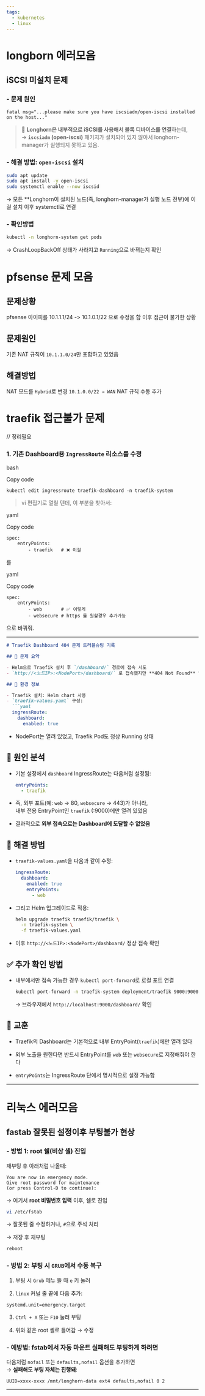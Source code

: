 ```yaml
---
tags:
  - kubernetes
  - linux
---
```


# longborn 에러모음

## iSCSI 미설치 문제
### - 문제 원인
```
fatal msg="...please make sure you have iscsiadm/open-iscsi installed on the host..."
```

> 📌 **Longhorn은 내부적으로 iSCSI를 사용해서 블록 디바이스를 연결**하는데,  
> → **`iscsiadm` (open-iscsi)** 패키지가 설치되어 있지 않아서 longhorn-manager가 실행되지 못하고 있음.

### - 해결 방법: `open-iscsi` 설치
```bash
sudo apt update
sudo apt install -y open-iscsi
sudo systemctl enable --now iscsid
```

→ 모든 **Longhorn이 설치된 노드(즉, longhorn-manager가 실행 노드 전부)에 이걸 설치 이후 systemctl로 연결

### - 확인방법
```bash
kubectl -n longhorn-system get pods
```

→ CrashLoopBackOff 상태가 사라지고 `Running`으로 바뀌는지 확인


# pfsense 문제 모음

## 문제상황

pfsense 아이피를 10.1.1.1/24 -> 10.1.0.1/22 으로 수정을 함
이후 접근이 불가한 상황

## 문제원인
기존 NAT 규칙이 `10.1.1.0/24`만 포함하고 있었음

## 해결방법
NAT 모드를 `Hybrid`로 변경
`10.1.0.0/22 → WAN` NAT 규칙 수동 추가

# traefik 접근불가 문제

// 정리필요

### 1. 기존 Dashboard용 `IngressRoute` 리소스를 수정

bash

Copy code

`kubectl edit ingressroute traefik-dashboard -n traefik-system`

> vi 편집기로 열릴 텐데, 이 부분을 찾아서:

yaml

Copy code

```
spec:   
	entryPoints:    
		- traefik   # ❌ 이걸
```

를

yaml

Copy code

```
spec:
	entryPoints:     
		- web       # ✅ 이렇게
		- websecure # https 를 원할경우 추가가능
```

으로 바꿔줘.

---

```markdown
# Traefik Dashboard 404 문제 트러블슈팅 기록

## 🧩 문제 요약

- Helm으로 Traefik 설치 후 `/dashboard/` 경로에 접속 시도
- `http://<노드IP>:<NodePort>/dashboard/` 로 접속했지만 **404 Not Found** 발생

## 📄 환경 정보

- Traefik 설치: Helm chart 사용
- `traefik-values.yaml` 구성:
  ```yaml
  ingressRoute:
    dashboard:
      enabled: true
```

- NodePort는 열려 있었고, Traefik Pod도 정상 Running 상태
    

## 🚨 원인 분석

- 기본 설정에서 `dashboard` IngressRoute는 다음처럼 설정됨:
    
    ```yaml
    entryPoints:
      - traefik
    ```
    
- 즉, 외부 포트(예: `web` → 80, `websecure` → 443)가 아니라,  
    내부 전용 EntryPoint인 `traefik` (:9000)에만 열려 있었음
    
- 결과적으로 **외부 접속으로는 Dashboard에 도달할 수 없었음**
    

## 🔧 해결 방법

- `traefik-values.yaml`을 다음과 같이 수정:
    
    ```yaml
    ingressRoute:
      dashboard:
        enabled: true
        entryPoints:
          - web
    ```
    
- 그리고 Helm 업그레이드로 적용:
    
    ```bash
    helm upgrade traefik traefik/traefik \
      -n traefik-system \
      -f traefik-values.yaml
    ```
    
- 이후 `http://<노드IP>:<NodePort>/dashboard/` 정상 접속 확인
    

## ✅ 추가 확인 방법

- 내부에서만 접속 가능한 경우 `kubectl port-forward`로 로컬 포트 연결
    
    ```bash
    kubectl port-forward -n traefik-system deployment/traefik 9000:9000
    ```
    
    → 브라우저에서 `http://localhost:9000/dashboard/` 확인
    

## 🧠 교훈

- Traefik의 Dashboard는 기본적으로 내부 EntryPoint(`traefik`)에만 열려 있다
    
- 외부 노출을 원한다면 반드시 EntryPoint를 `web` 또는 `websecure`로 지정해줘야 한다
    
- `entryPoints`는 IngressRoute 단에서 명시적으로 설정 가능함
    
---
# 리눅스 에러모음

## fastab 잘못된 설정이후 부팅불가 현상

### - 방법 1: root 쉘(비상 셸) 진입

재부팅 후 아래처럼 나올때:

```
You are now in emergency mode.
Give root password for maintenance
(or press Control-D to continue):
```

→ 여기서 **root 비밀번호 입력** 이후, 쉘로 진입

```bash
vi /etc/fstab
```

→ 잘못된 줄 수정하거나, `#`으로 주석 처리

→ 저장 후 재부팅

```bash
reboot
```
### - 방법 2: 부팅 시 `GRUB`에서 수동 복구

1. 부팅 시 `Grub` 메뉴 뜰 때 `e` 키 눌러
    
2. `linux` 커널 줄 끝에 다음 추가:

```
systemd.unit=emergency.target
```

3. `Ctrl + X` 또는 `F10` 눌러 부팅
    
4. 위와 같은 root 셸로 들어감 → 수정

### - 예방법: fstab에서 자동 마운트 실패해도 부팅하게 하려면

다음처럼 `nofail` 또는 `defaults,nofail` 옵션을 추가하면  
→ **실패해도 부팅 자체는 진행돼**:

```fstab
UUID=xxxx-xxxx /mnt/longhorn-data ext4 defaults,nofail 0 2
```
---

